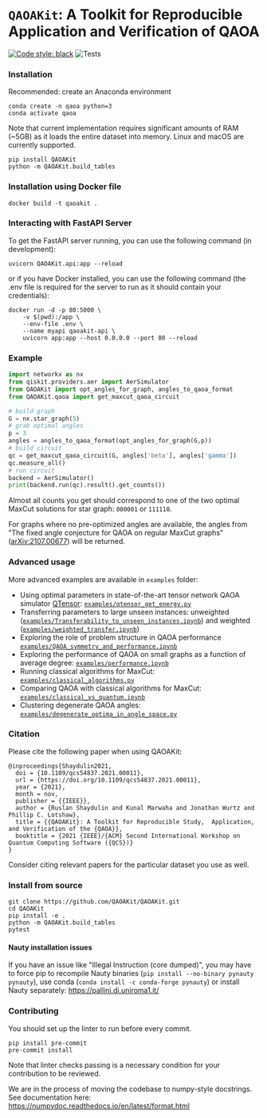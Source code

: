# `QAOAKit`: A Toolkit for Reproducible Application and Verification of QAOA

[![Code style: black](https://img.shields.io/badge/code%20style-black-000000.svg)](https://github.com/psf/black)
![Tests](https://github.com/QAOAKit/QAOAKit/actions/workflows/python-package-conda.yml/badge.svg)

### Installation

Recommended: create an Anaconda environment

```
conda create -n qaoa python=3
conda activate qaoa
```

Note that current implementation requires significant amounts of RAM (~5GB) as it loads the entire dataset into memory. Linux and macOS are currently supported.

```
pip install QAOAKit
python -m QAOAKit.build_tables
```

### Installation using Docker file
```
docker build -t qaoakit .
```

### Interacting with FastAPI Server

To get the FastAPI server running, you can use the following command (in development):

```
uvicorn QAOAKit.api:app --reload
```

or if you have Docker installed, you can use the following command (the .env file is required for the server to run as it should contain your credentials):

```
docker run -d -p 80:5000 \
    -v $(pwd):/app \
    --env-file .env \
    --name myapi qaoakit-api \
    uvicorn app:app --host 0.0.0.0 --port 80 --reload
```

### Example

```python
import networkx as nx
from qiskit.providers.aer import AerSimulator
from QAOAKit import opt_angles_for_graph, angles_to_qaoa_format
from QAOAKit.qaoa import get_maxcut_qaoa_circuit

# build graph
G = nx.star_graph(5)
# grab optimal angles
p = 3
angles = angles_to_qaoa_format(opt_angles_for_graph(G,p))
# build circuit
qc = get_maxcut_qaoa_circuit(G, angles['beta'], angles['gamma'])
qc.measure_all()
# run circuit
backend = AerSimulator()
print(backend.run(qc).result().get_counts())
```

Almost all counts you get should correspond to one of the two optimal MaxCut solutions for star graph: `000001` or `111110`.

For graphs where no pre-optimized angles are available, the angles from "The fixed angle conjecture for QAOA on regular MaxCut graphs" ([arXiv:2107.00677](https://scirate.com/arxiv/2107.00677)) will be returned.

### Advanced usage

More advanced examples are available in `examples` folder:

- Using optimal parameters in state-of-the-art tensor network QAOA simulator [QTensor](https://github.com/danlkv/QTensor): [`examples/qtensor_get_energy.py`](https://github.com/QAOAKit/QAOAKit/blob/master/examples/qtensor_get_energy.py)
- Transferring parameters to large unseen instances: unweighted ([`examples/Transferability_to_unseen_instances.ipynb`](https://github.com/QAOAKit/QAOAKit/blob/master/examples/Transferability_to_unseen_instances.ipynb)) and weighted ([`examples/weighted_transfer.ipynb`](https://github.com/QAOAKit/QAOAKit/blob/master/examples/weighted_transfer.ipynb))
- Exploring the role of problem structure in QAOA performance [`examples/QAOA_symmetry_and_performance.ipynb`](https://github.com/QAOAKit/QAOAKit/blob/master/examples/QAOA_symmetry_and_performance.ipynb)
- Exploring the performance of QAOA on small graphs as a function of average degree: [`examples/performance.ipynb`](https://github.com/QAOAKit/QAOAKit/blob/master/examples/performance.ipynb)
- Running classical algorithms for MaxCut: [`examples/classical_algorithms.py`](https://github.com/QAOAKit/QAOAKit/blob/master/examples/classical_algorithms_vs_qaoa.py)
- Comparing QAOA with classical algorithms for MaxCut: [`examples/classical_vs_quantum.ipynb`](https://github.com/QAOAKit/QAOAKit/blob/master/examples/classical_vs_quantum.ipynb)
- Clustering degenerate QAOA angles: [`examples/degenerate_optima_in_angle_space.py`](https://github.com/QAOAKit/QAOAKit/blob/master/examples/degenerate_optima_in_angle_space.py)

### Citation

Please cite the following paper when using QAOAKit:

```
@inproceedings{Shaydulin2021,
  doi = {10.1109/qcs54837.2021.00011},
  url = {https://doi.org/10.1109/qcs54837.2021.00011},
  year = {2021},
  month = nov,
  publisher = {{IEEE}},
  author = {Ruslan Shaydulin and Kunal Marwaha and Jonathan Wurtz and Phillip C. Lotshaw},
  title = {{QAOAKit}: A Toolkit for Reproducible Study,  Application,  and Verification of the {QAOA}},
  booktitle = {2021 {IEEE}/{ACM} Second International Workshop on Quantum Computing Software ({QCS})}
}
```

Consider citing relevant papers for the particular dataset you use as well.

### Install from source

```
git clone https://github.com/QAOAKit/QAOAKit.git
cd QAOAKit
pip install -e .
python -m QAOAKit.build_tables
pytest
```

#### Nauty installation issues

If you have an issue like "Illegal Instruction (core dumped)", you may have to force pip to recompile Nauty binaries (`pip install --no-binary pynauty pynauty`), use conda (`conda install -c conda-forge pynauty`) or install Nauty separately: https://pallini.di.uniroma1.it/

### Contributing

You should set up the linter to run before every commit.
```
pip install pre-commit
pre-commit install
```
Note that linter checks passing is a necessary condition for your contribution to be reviewed.

We are in the process of moving the codebase to numpy-style docstrings. See documentation here: https://numpydoc.readthedocs.io/en/latest/format.html
